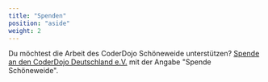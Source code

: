 ```yaml
---
title: "Spenden"
position: "aside"
weight: 2
---
```


Du möchtest die Arbeit des CoderDojo Schöneweide unterstützen? 
[Spende an den CoderDojo Deutschland e.V.](https://coderdojo-deutschland.de/spenden) 
mit der Angabe "Spende Schöneweide".